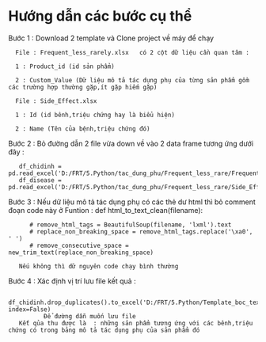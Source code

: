 # Hướng dẫn các bước cụ thể 
Bước 1 :
       Download 2 template và Clone project về máy để chạy

      File : Frequent_less_rarely.xlsx   có 2 cột dữ liệu cần quan tâm :

      1 : Product_id (id sản phẩm)

      2 : Custom_Value (Dữ liệu mô tả tác dụng phụ của từng sản phẩm gồm các trường hợp thường gặp,ít gặp hiếm gặp) 

      File : Side_Effect.xlsx 

      1 : Id (id bênh,triệu chứng hay là biểu hiện)

      2 : Name (Tên của bệnh,triệu chứng đó)

Bước 2 : 
      Bỏ đường dẫn 2 file vừa down về vào 2 data frame tương ứng dưới đây :
    
       df_chidinh = pd.read_excel('D:/FRT/5.Python/tac_dung_phu/Frequent_less_rare/Frequent_less_rarely.xlsx')
       df_disease = pd.read_excel('D:/FRT/5.Python/tac_dung_phu/Frequent_less_rare/Side_Effect.xlsx')
       
Bước 3 :
      Nếu dữ liệu mô tả tác dụng phụ  có các thẻ dư html thì bỏ comment đoạn code này ở Funtion :
           def html_to_text_clean(filename):
      
          # remove_html_tags = BeautifulSoup(filename, 'lxml').text
          # replace_non_breaking_space = remove_html_tags.replace('\xa0', ' ')
          # remove_consecutive_space = new_trim_text(replace_non_breaking_space)
          
       Nếu không thì dữ nguyên code chạy bình thường 
       
Bước 4 :
       Xác định vị trí lưu file kết quả :
       
              df_chidinh.drop_duplicates().to_excel('D:/FRT/5.Python/Template_boc_text/ketqua_vs_v3.xlsx', index=False)
              Để đường dẫn muốn lưu file
       Kết qủa thu được là  : những sản phẩm tương ứng với các bênh,triệu chứng có trong bảng mô tả tác dụng phụ của sản phẩm đó 

    

